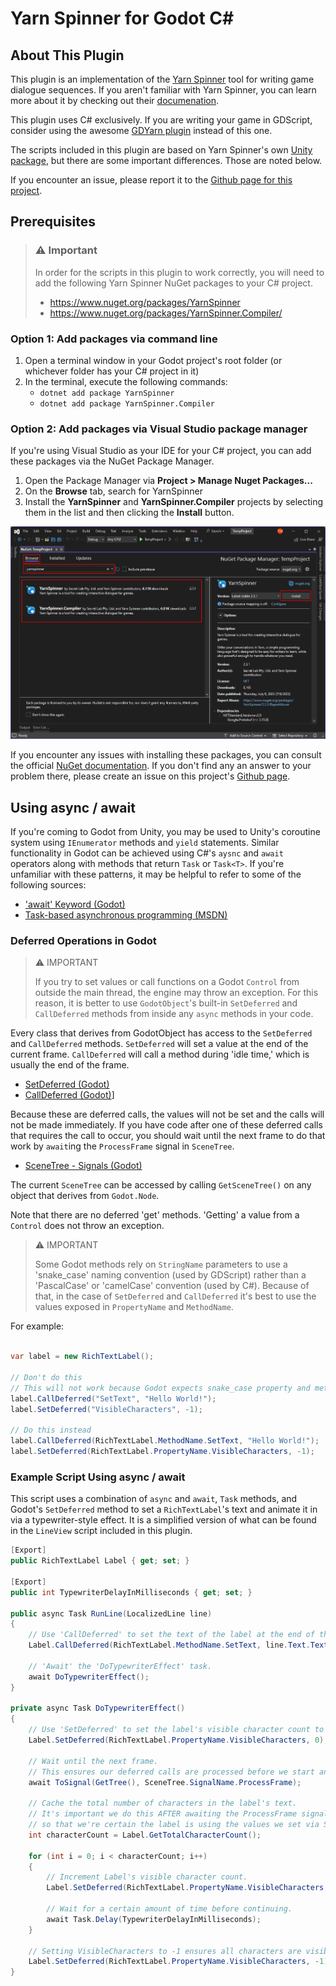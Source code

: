 # Yarn Spinner for Godot C#

## About This Plugin

This plugin is an implementation of the [Yarn Spinner](https://yarnspinner.dev/) tool for writing game dialogue sequences. If you aren't familiar with Yarn Spinner, you can learn more about it by checking out their [documenation](https://docs.yarnspinner.dev/).

This plugin uses C# exclusively. If you are writing your game in GDScript, consider using the awesome [GDYarn plugin](https://godotengine.org/asset-library/asset/747) instead of this one.

The scripts included in this plugin are based on Yarn Spinner's own [Unity package](https://github.com/YarnSpinnerTool/YarnSpinner-Unity), but there are some important differences. Those are noted below.

If you encounter an issue, please report it to the [Github page for this project](https://github.com/tjmclain/YarnSpinner-GodotSharp).

## Prerequisites

> ### ⚠️ Important
>
> In order for the scripts in this plugin to work correctly, you will need to add the following Yarn Spinner NuGet packages to your C# project.
>
> - https://www.nuget.org/packages/YarnSpinner
> - https://www.nuget.org/packages/YarnSpinner.Compiler/

### Option 1: Add packages via command line

1. Open a terminal window in your Godot project's root folder (or whichever folder has your C# project in it)
2. In the terminal, execute the following commands:
   - `dotnet add package YarnSpinner`
   - `dotnet add package YarnSpinner.Compiler`

### Option 2: Add packages via Visual Studio package manager

If you're using Visual Studio as your IDE for your C# project, you can add these packages via the NuGet Package Manager.

1. Open the Package Manager via **Project > Manage Nuget Packages...**
2. On the **Browse** tab, search for YarnSpinner
3. Install the **YarnSpinner** and **YarnSpinner.Compiler** projects by selecting them in the list and then clicking the **Install** button.

![NuGet Package Manager](/addons/yarnspinner_godot/.screenshots/vs_nuget_package_manager_highlights.png)

If you encounter any issues with installing these packages, you can consult the official [NuGet documentation](https://learn.microsoft.com/en-gb/nuget/what-is-nuget). If you don't find any an answer to your problem there, please create an issue on this project's [Github page](https://github.com/tjmclain/YarnSpinner-GodotSharp/issues).

## Using async / await

If you're coming to Godot from Unity, you may be used to Unity's coroutine system using `IEnumerator` methods and `yield` statements. Similar functionality in Godot can be achieved using C#'s `aysnc` and `await` operators along with methods that return `Task` or `Task<T>`. If you're unfamiliar with these patterns, it may be helpful to refer to some of the following sources:

- ['await' Keyword (Godot)](https://docs.godotengine.org/en/stable/tutorials/scripting/c_sharp/c_sharp_differences.html#doc-c-sharp-differences-await)
- [Task-based asynchronous programming (MSDN)](https://learn.microsoft.com/en-us/dotnet/standard/parallel-programming/task-based-asynchronous-programming)

### Deferred Operations in Godot

> ⚠️ IMPORTANT
>
> If you try to set values or call functions on a Godot `Control` from outside the main thread, the engine may throw an exception. For this reason, it is better to use `GodotObject`'s built-in `SetDeferred` and `CallDeferred` methods from inside any `async` methods in your code.

Every class that derives from GodotObject has access to the `SetDeferred` and `CallDeferred` methods. `SetDeferred` will set a value at the end of the current frame. `CallDeferred` will call a method during 'idle time,' which is usually the end of the frame.

- [SetDeferred (Godot)](https://docs.godotengine.org/en/stable/classes/class_object.html#class-object-method-set-deferred)
- [CallDeferred (Godot)](https://docs.godotengine.org/en/stable/classes/class_object.html#class-object-method-call-deferred)]

Because these are deferred calls, the values will not be set and the calls will not be made immediately. If you have code after one of these deferred calls that requires the call to occur, you should wait until the next frame to do that work by `await`ing the `ProcessFrame` signal in `SceneTree`.

- [SceneTree - Signals (Godot)](https://docs.godotengine.org/en/stable/classes/class_scenetree.html#signals)

The current `SceneTree` can be accessed by calling `GetSceneTree()` on any object that derives from `Godot.Node`.

Note that there are no deferred 'get' methods. 'Getting' a value from a `Control` does not throw an exception.

> ⚠️ IMPORTANT
>
> Some Godot methods rely on `StringName` parameters to use a 'snake_case' naming convention (used by GDScript) rather than a 'PascalCase' or 'camelCase' convention (used by C#). Because of that, in the case of `SetDeferred` and `CallDeferred` it's best to use the values exposed in `PropertyName` and `MethodName`.

For example:

```cs

var label = new RichTextLabel();

// Don't do this
// This will not work because Godot expects snake_case property and method names
label.CallDeferred("SetText", "Hello World!");
label.SetDeferred("VisibleCharacters", -1);

// Do this instead
label.CallDeferred(RichTextLabel.MethodName.SetText, "Hello World!");
label.SetDeferred(RichTextLabel.PropertyName.VisibleCharacters, -1);

```

### Example Script Using async / await

This script uses a combination of `async` and `await`, `Task` methods, and Godot's `SetDeferred` method to set a `RichTextLabel`'s text and animate it in via a typewriter-style effect. It is a simplified version of what can be found in the `LineView` script included in this plugin.

```cs
[Export]
public RichTextLabel Label { get; set; }

[Export]
public int TypewriterDelayInMilliseconds { get; set; }

public async Task RunLine(LocalizedLine line)
{
	// Use 'CallDeferred' to set the text of the label at the end of the frame.
	Label.CallDeferred(RichTextLabel.MethodName.SetText, line.Text.Text);

	// 'Await' the 'DoTypewriterEffect' task.
	await DoTypewriterEffect();
}

private async Task DoTypewriterEffect()
{
	// Use 'SetDeferred' to set the label's visible character count to 0 at the end of the frame.
	Label.SetDeferred(RichTextLabel.PropertyName.VisibleCharacters, 0);

	// Wait until the next frame.
	// This ensures our deferred calls are processed before we start animating the text.
	await ToSignal(GetTree(), SceneTree.SignalName.ProcessFrame);

	// Cache the total number of characters in the label's text.
	// It's important we do this AFTER awaiting the ProcessFrame signal
	// so that we're certain the label is using the values we set via SetDeferred.
	int characterCount = Label.GetTotalCharacterCount();

	for (int i = 0; i < characterCount; i++)
	{
		// Increment Label's visible character count.
		Label.SetDeferred(RichTextLabel.PropertyName.VisibleCharacters, i + 1);

		// Wait for a certain amount of time before continuing.
		await Task.Delay(TypewriterDelayInMilliseconds);
	}

	// Setting VisibleCharacters to -1 ensures all characters are visible.
	Label.SetDeferred(RichTextLabel.PropertyName.VisibleCharacters, -1);
}
```
